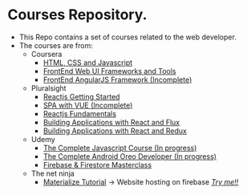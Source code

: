 # Courses Repository.
* This Repo contains a set of courses related to the web developer.
* The courses are from:
    *   Coursera
        - [HTML, CSS and Javascript](https://github.com/jjreina/Courses/tree/coursera-html-css-js)
        - [FrontEnd Web UI Frameworks and Tools](https://github.com/jjreina/Courses/tree/coursera-frontend-frameworks-and-tools)
        - [FrontEnd AngularJS Framework (Incomplete)](https://github.com/jjreina/Courses/tree/coursera-frontend-frameworks-and-angularjs)
    *   Pluralsight
        - [Reactjs Getting Started](https://github.com/jjreina/Courses/tree/pluralsight-reactjs-getting-started)
        - [SPA with VUE (Incomplete)](https://github.com/jjreina/Courses/tree/pluralsight-single-page-applicactions-with-vue)
        - [Reactjs Fundamentals](https://github.com/jjreina/Courses/tree/pluralsight-reactjs-fundamentals)
        - [Building Applications with React and Flux](https://github.com/jjreina/Courses/tree/pluralsight-reactjs-build-app-with-flux)
        - [Building Applications with React and Redux](https://github.com/jjreina/Courses/tree/pluralsight-reactjs-build-app-with-redux)
    *   Udemy
        - [The Complete Javascript Course (In progress)](https://github.com/jjreina/Courses/tree/udemy-the-complete-javascript-course)
        - [The Complete Android Oreo Developer (In progress)](https://github.com/jjreina/Courses/tree/udemy-the-complete-android-oreo-developer)
        - [Firebase & Firestore Masterclass](https://github.com/jjreina/Courses/tree/udemy-firebase-firestone-masterclass)
    *   The net ninja
        - [Materialize Tutorial](https://github.com/jjreina/Courses/tree/the-net-ninja-materialize) -> Website hosting on firebase [*Try me!!*](https://materialize-start-wars.firebaseapp.com/)

